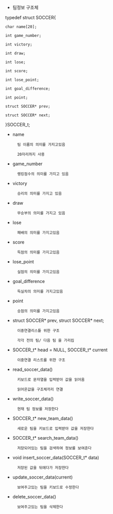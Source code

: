 - 팀정보 구조체 

typedef struct SOCCER{

    char name[20];
    
    int game_number;
    
    int victory;
    
    int draw;
    
    int lose;
    
    int score;
    
    int lose_point;
    
    int goal_difference;
    
    int point;

    struct SOCCER* prev; 
    
    struct SOCCER* next; 
    
}SOCCER_t;

- name

        팀 이름의 의미를 가지고있음

        20자리까지 사용

- game_number

        랭킹점수의 의미를 가지고 있음

- victory

        승리의 의미를 가지고 있음

- draw

        무승부의 의미를 가지고 있음

- lose

        패배의 의미를 가지고있음

- score

        득점의 의미를 가지고있음

- lose_point

        실점의 의미를 가지고있음

- goal_difference

        득실차의 의미를 가지고있음

- point

        승점의 의미를 가지고있음

- struct SOCCER* prev, struct SOCCER* next;

        이중연결리스틑 위한 구조

        각각 전의 팀/ 다음 팀 을 가리킴

- SOCCER_t* head = NULL, SOCCER_t* current

        이중연결 리스트를 위한 구조

- read_soccer_data()

        키보드로 문자열을 입력받아 값을 읽어옴

        읽어온값을 구조체끼리 연결

- write_soccer_data()

        현재 팀 정보를 저장한다

- SOCCER_t* new_team_data()

        새로운 팀을 키보드로 입력받아 값을 저장한다

- SOCCER_t* search_team_data()

        저장되어있는 팀을 검색하여 정보를 보여준다

- void insert_soccer_data(SOCCER_t* data)

        저장된 값을 뒤에다가 저장한다

- update_soccer_data(current)

        보여주고있는 팀을 키보드로 수정한다

- delete_soccer_data()

        보여주고있는 팀을 삭제한다


